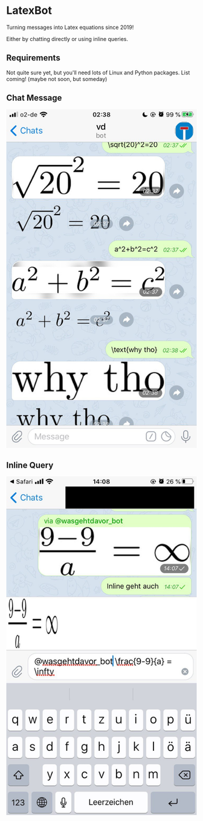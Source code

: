# LatexBot

Turning messages into Latex equations since 2019!

Either by chatting directly or using inline queries.

## Requirements

Not quite sure yet, but you'll need lots of Linux and Python packages. List coming! (maybe not soon, but someday)

## Chat Message

![Chat Message image](https://raw.githubusercontent.com/jassler/latexbot/master/res/in_chat.jpg)

## Inline Query

![Inline query image](https://raw.githubusercontent.com/jassler/latexbot/master/res/inline.jpg)
